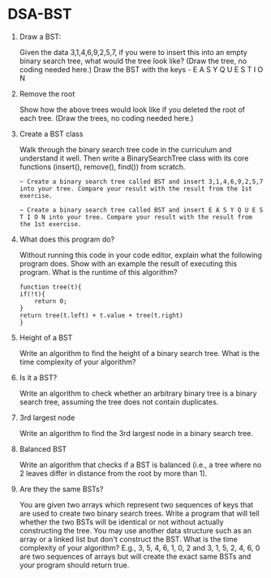 # DSA-BST

1.  Draw a BST:

    Given the data 3,1,4,6,9,2,5,7, if you were to insert this into an empty binary search tree, what would the tree look like? (Draw the tree, no coding needed here.)
    Draw the BST with the keys - E A S Y Q U E S T I O N

2.  Remove the root

    Show how the above trees would look like if you deleted the root of each tree. (Draw the trees, no coding needed here.)

3.  Create a BST class

    Walk through the binary search tree code in the curriculum and understand it well. Then write a BinarySearchTree class with its core functions (insert(), remove(), find()) from scratch.

        ~ Create a binary search tree called BST and insert 3,1,4,6,9,2,5,7 into your tree. Compare your result with the result from the 1st exercise.

        ~ Create a binary search tree called BST and insert E A S Y Q U E S T I O N into your tree. Compare your result with the result from the 1st exercise.

4.  What does this program do?

    Without running this code in your code editor, explain what the following program does. Show with an example the result of executing this program. What is the runtime of this algorithm?

        function tree(t){
        if(!t){
            return 0;
        }
        return tree(t.left) + t.value + tree(t.right)
        }

5.  Height of a BST

    Write an algorithm to find the height of a binary search tree. What is the time complexity of your algorithm?

6.  Is it a BST?

    Write an algorithm to check whether an arbitrary binary tree is a binary search tree, assuming the tree does not contain duplicates.

7.  3rd largest node

    Write an algorithm to find the 3rd largest node in a binary search tree.

8.  Balanced BST

    Write an algorithm that checks if a BST is balanced (i.e., a tree where no 2 leaves differ in distance from the root by more than 1).

9.  Are they the same BSTs?

    You are given two arrays which represent two sequences of keys that are used to create two binary search trees. Write a program that will tell whether the two BSTs will be identical or not without actually constructing the tree. You may use another data structure such as an array or a linked list but don't construct the BST. What is the time complexity of your algorithm? E.g., 3, 5, 4, 6, 1, 0, 2 and 3, 1, 5, 2, 4, 6, 0 are two sequences of arrays but will create the exact same BSTs and your program should return true.
